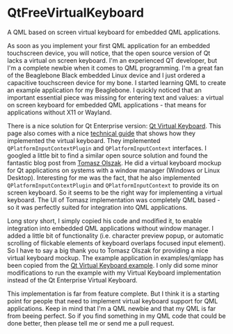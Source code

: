 # QtFreeVirtualKeyboard
A QML based on screen virtual keyboard for embedded QML applications.

As soon as you implement your first QML application for an embedded touchscreen device, you will notice, that the open source version of Qt lacks a virtual on screen keyboard. I'm an experienced QT developer, but I'm a complete newbie when it comes to QML programming. I'm a great fan of the Beaglebone Black embedded Linux device and I just ordered a capacitive touchscreen device for my bone. I started learning QML to create an example application for my Beaglebone. I quickly noticed that an important essential piece was missing for entering text and values: a virtual on screen keyboard for embedded QML applications - that means for applications without X11 or Wayland.

There is a nice solution for Qt Enterprise version: [Qt Virtual Keyboard](http://doc.qt.io/QtVirtualKeyboard/index.html). This page also comes with a nice [technical guide](http://doc.qt.io/QtVirtualKeyboard/technical-guide.html) that shows how they implemented the virtual keyboard. They implemented `QPlatformInputContextPlugin` and `QPlatformInputContext` interfaces. I googled a little bit to find a similar open source solution and found the fantastic blog post from [Tomasz Olszak](http://tolszak-dev.blogspot.de/2013/04/qplatforminputcontext-and-virtual.html). He did a virtual keyboard mockup for Qt applications on systems with a window manager (Windows or Linux Desktop). Interesting for me was the fact, that he also implemented `QPlatformInputContextPlugin` and `QPlatformInputContext` to provide its on screen keyboard. So it seems to be the right way for implementing a virtual keyboard. The UI of Tomasz implementation was completely QML based - so it was perfectly suited for integration into QML applications.

Long story short, I simply copied his code and modified it, to enable integration into embedded QML applications without window manager. I added a little bit of functionality (i.e. character preview popup, or automatic scrolling of flickable elements of keyboard overlaps focused input element). So I have to say a big thank you to Tomasz Olszak for providing a nice virtual keyboard mockup. The example application in examples/qmlapp has been copied from the [Qt Virtual Keyboard example](http://doc.qt.io/QtVirtualKeyboard/qtvirtualkeyboard-enterprise-virtualkeyboard-virtualkeyboard-example.html). I only did some minor modifications to run the example with my Virtual Keyboard implementation instead of the Qt Enterprise Virtual Keyboard.

This implementation is far from feature complete. But I think it is a starting point for people that need to implement virtual keyboard support for QML applications. Keep in mind that I'm a QML newbie and that my QML is far from beeing perfect. So if you find something in my QML code that could be done better, then please tell me or send me a pull request.
